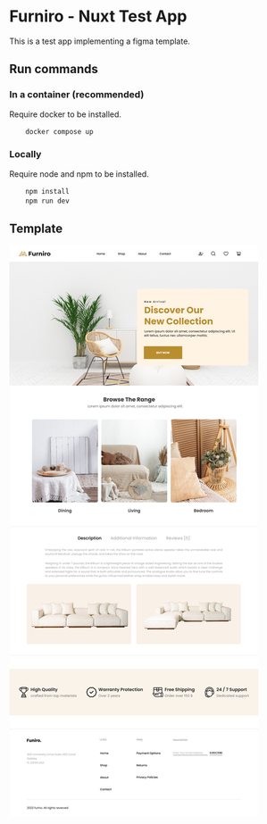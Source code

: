 # Furniro - Nuxt Test App

This is a test app implementing a figma template. 

## Run commands

### In a container (recommended)

Require docker to be installed.

```bash
    docker compose up
```

### Locally

Require node and npm to be installed.

```bash
    npm install
    npm run dev
```

## Template

![Figma Template](/public/images/figma.jpg)